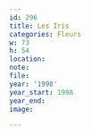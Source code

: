 ```yaml
---
id: 296
title: Les Iris
categories: Fleurs
w: 73
h: 54
location:
note:
file:
year: '1998'
year_start: 1998
year_end:
image:

---
```

